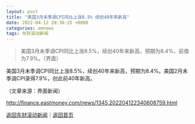 ```yaml
---
layout: post
title: "美国3月未季调CPI同比上涨8.5% 续创40年来新高"
date: 2022-04-12 20:30:25 +0800
categories: emnews
tags: 东财滚动新闻
---
```

> 美国3月未季调CPI同比上涨8.5%，续创40年来新高，预期为8.4%，前值为7.9%。（界面）

<p>美国3月未季调CPI同比上涨8.5%，续创40年来新高，预期为8.4%。美国2月未季调CPI录得7.9%，创此前40年新高。</p><p class="em_media">（文章来源：界面新闻）</p>

<http://finance.eastmoney.com/news/1345,202204122340608759.html>

[返回东财滚动新闻](//finews.withounder.com/emnews/)｜[返回首页](//finews.withounder.com/)